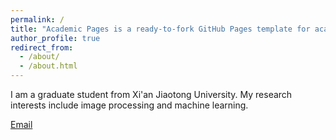 ```yaml
---
permalink: /
title: "Academic Pages is a ready-to-fork GitHub Pages template for academic personal websites"
author_profile: true
redirect_from: 
  - /about/
  - /about.html
---
```


I am a graduate student from Xi'an Jiaotong University. My research interests include image processing and machine learning.

[Email](yuchang@stu.xjtu.edu.cn)
